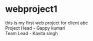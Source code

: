# webproject1
this is my first web project for client abc<br>
Project Head - Gappy kumari <br>
Team Lead - Kavita singh <br>
